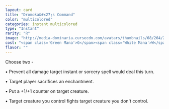 ```yaml
---
layout: card
title: "Dromoka&#x27;s Command"
color: "multicolored"
categories: instant multicolored
type: "Instant"
rarity: "R"
image: "http://media-dominaria.cursecdn.com/avatars/thumbnails/68/264/200/283/635617508742835842.png"
cost: "<span class='Green Mana'>G</span><span class='White Mana'>W</span>"
flavor: ""
---
```


Choose two -

&bull; Prevent all damage target instant or sorcery spell would deal this turn.

&bull; Target player sacrifices an enchantment.

&bull; Put a +1/+1 counter on target creature.

&bull; Target creature you control fights target creature you don't control.
